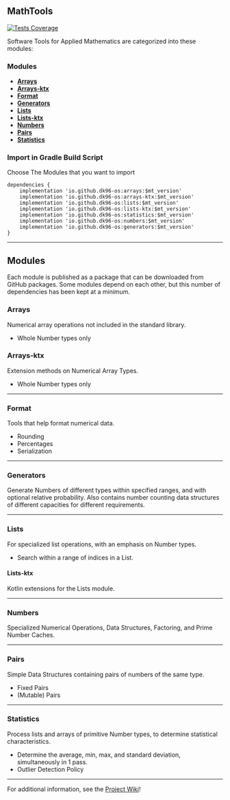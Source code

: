 ## MathTools
[![Tests Coverage](https://github.com/DK96-OS/MathTools/actions/workflows/ci_run.yml/badge.svg?branch=master)](https://github.com/DK96-OS/MathTools/actions/workflows/ci_run.yml)

Software Tools for Applied Mathematics are categorized into these modules:
### Modules
- [__Arrays__]()
- [__Arrays-ktx__]()
- [__Format__]()
- [__Generators__](https://github.com/DK96-OS/MathTools/wiki/Generators-Module)
- [__Lists__](https://github.com/DK96-OS/MathTools/wiki/Lists-Module)
- [__Lists-ktx__](https://github.com/DK96-OS/MathTools/wiki/Lists-Module)
- [__Numbers__](https://github.com/DK96-OS/MathTools/wiki/Numbers-Module)
- [__Pairs__]()
- [__Statistics__](https://github.com/DK96-OS/MathTools/wiki/Statistics-Module)

### Import in Gradle Build Script
Choose The Modules that you want to import

	dependencies {  
		implementation 'io.github.dk96-os:arrays:$mt_version'
		implementation 'io.github.dk96-os:arrays-ktx:$mt_version'
		implementation 'io.github.dk96-os:lists:$mt_version'
		implementation 'io.github.dk96-os:lists-ktx:$mt_version'
		implementation 'io.github.dk96-os:statistics:$mt_version'
		implementation 'io.github.dk96-os:numbers:$mt_version'
		implementation 'io.github.dk96-os:generators:$mt_version'
	}

___

## Modules
Each module is published as a package that can be downloaded from GitHub packages.
Some modules depend on each other, but this number of dependencies has been kept at a minimum.

### Arrays
Numerical array operations not included in the standard library.
- Whole Number types only

### Arrays-ktx
Extension methods on Numerical Array Types.
- Whole Number types only

___

### Format
Tools that help format numerical data.
- Rounding
- Percentages
- Serialization

___

### Generators
Generate Numbers of different types within specified ranges, and with optional relative probability.
Also contains number counting data structures of different capacities for different requirements.

___

### Lists
For specialized list operations, with an emphasis on Number types.
- Search within a range of indices in a List.

#### Lists-ktx
Kotlin extensions for the Lists module.

___

### Numbers
Specialized Numerical Operations, Data Structures, Factoring, and Prime Number Caches.

___

### Pairs
Simple Data Structures containing pairs of numbers of the same type.
- Fixed Pairs
- (Mutable) Pairs
___

### Statistics
Process lists and arrays of primitive Number types, to determine statistical characteristics.
- Determine the average, min, max, and standard deviation, simultaneously in 1 pass.
- Outlier Detection Policy

____
For additional information, see the [Project Wiki](https://github.com/DK96-OS/MathTools/wiki)!
